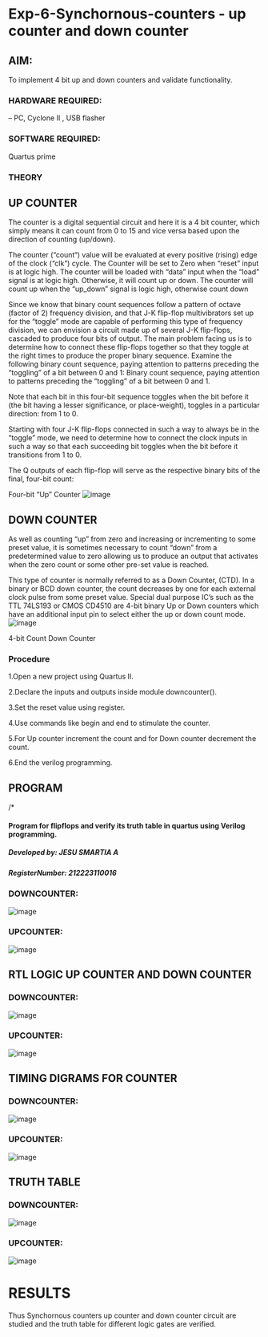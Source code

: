 # Exp-6-Synchornous-counters - up counter and down counter 
## AIM:
To implement 4 bit up and down counters and validate  functionality.
### HARDWARE REQUIRED:  
– PC, Cyclone II , USB flasher
### SOFTWARE REQUIRED:  
Quartus prime
### THEORY 

## UP COUNTER 
The counter is a digital sequential circuit and here it is a 4 bit counter, which simply means it can count from 0 to 15 and vice versa based upon the direction of counting (up/down). 

The counter (“count“) value will be evaluated at every positive (rising) edge of the clock (“clk“) cycle.
The Counter will be set to Zero when “reset” input is at logic high.
The counter will be loaded with “data” input when the “load” signal is at logic high. Otherwise, it will count up or down.
The counter will count up when the “up_down” signal is logic high, otherwise count down

Since we know that binary count sequences follow a pattern of octave (factor of 2) frequency division, and that J-K flip-flop multivibrators set up for the “toggle” mode are capable of performing this type of frequency division, we can envision a circuit made up of several J-K flip-flops, cascaded to produce four bits of output.
The main problem facing us is to determine how to connect these flip-flops together so that they toggle at the right times to produce the proper binary sequence.
Examine the following binary count sequence, paying attention to patterns preceding the “toggling” of a bit between 0 and 1:
Binary count sequence, paying attention to patterns preceding the “toggling” of a bit between 0 and 1.

Note that each bit in this four-bit sequence toggles when the bit before it (the bit having a lesser significance, or place-weight), toggles in a particular direction: from 1 to 0.



 
 

Starting with four J-K flip-flops connected in such a way to always be in the “toggle” mode, we need to determine how to connect the clock inputs in such a way so that each succeeding bit toggles when the bit before it transitions from 1 to 0.

The Q outputs of each flip-flop will serve as the respective binary bits of the final, four-bit count:

 
 

Four-bit “Up” Counter
![image](https://user-images.githubusercontent.com/36288975/169644758-b2f4339d-9532-40c5-af40-8f4f8c942e2c.png)



## DOWN COUNTER 

As well as counting “up” from zero and increasing or incrementing to some preset value, it is sometimes necessary to count “down” from a predetermined value to zero allowing us to produce an output that activates when the zero count or some other pre-set value is reached.

This type of counter is normally referred to as a Down Counter, (CTD). In a binary or BCD down counter, the count decreases by one for each external clock pulse from some preset value. Special dual purpose IC’s such as the TTL 74LS193 or CMOS CD4510 are 4-bit binary Up or Down counters which have an additional input pin to select either the up or down count mode.
![image](https://user-images.githubusercontent.com/36288975/169644844-1a14e123-7228-4ed8-81a9-eb937dff4ac8.png)


4-bit Count Down Counter
### Procedure
1.Open a new project using Quartus II.

2.Declare the inputs and outputs inside module downcounter().

3.Set the reset value using register.

4.Use commands like begin and end to stimulate the counter.

5.For Up counter increment the count and for Down counter decrement the count.

6.End the verilog programming.

## PROGRAM 
/*
#### Program for flipflops  and verify its truth table in quartus using Verilog programming.
##### Developed by: JESU SMARTIA A 
##### RegisterNumber:  212223110016

### DOWNCOUNTER:

![image](https://github.com/jesu-smartia05/Exp-7-Synchornous-counters-/assets/148514819/3b9ce392-d28a-4c42-991f-f49aa2bc85f6)

### UPCOUNTER:

![image](https://github.com/jesu-smartia05/Exp-7-Synchornous-counters-/assets/148514819/339aff4f-d474-4a92-b38a-850658996cc0)

## RTL LOGIC UP COUNTER AND DOWN COUNTER  

### DOWNCOUNTER:

![image](https://github.com/jesu-smartia05/Exp-7-Synchornous-counters-/assets/148514819/27f39e3b-1e0b-42c6-88bf-97e575f49fc0)

### UPCOUNTER:

![image](https://github.com/jesu-smartia05/Exp-7-Synchornous-counters-/assets/148514819/6b093277-0c22-4331-90b5-486ea0d3ec11)

## TIMING DIGRAMS FOR COUNTER  
### DOWNCOUNTER:

![image](https://github.com/jesu-smartia05/Exp-7-Synchornous-counters-/assets/148514819/0235dcc4-9063-447e-bdab-d4d05c16ab2b)

### UPCOUNTER:

![image](https://github.com/jesu-smartia05/Exp-7-Synchornous-counters-/assets/148514819/1f4e3839-c35c-4648-9ed9-ae3e2dc42223)

## TRUTH TABLE 
### DOWNCOUNTER:

![image](https://github.com/jesu-smartia05/Exp-7-Synchornous-counters-/assets/148514819/b1f71d6f-0675-4ad5-acc9-363bf54d5cfa)

### UPCOUNTER:

![image](https://github.com/jesu-smartia05/Exp-7-Synchornous-counters-/assets/148514819/14e93f68-dcfd-48ff-bac4-b8422e53fd00)

# RESULTS 
Thus Synchornous counters up counter and down counter circuit are studied and the truth table for different logic gates are verified.
